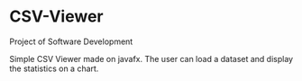 # CSV-Viewer
Project of Software Development

Simple CSV Viewer made on javafx.
The user can load a dataset and display the statistics on a chart.


